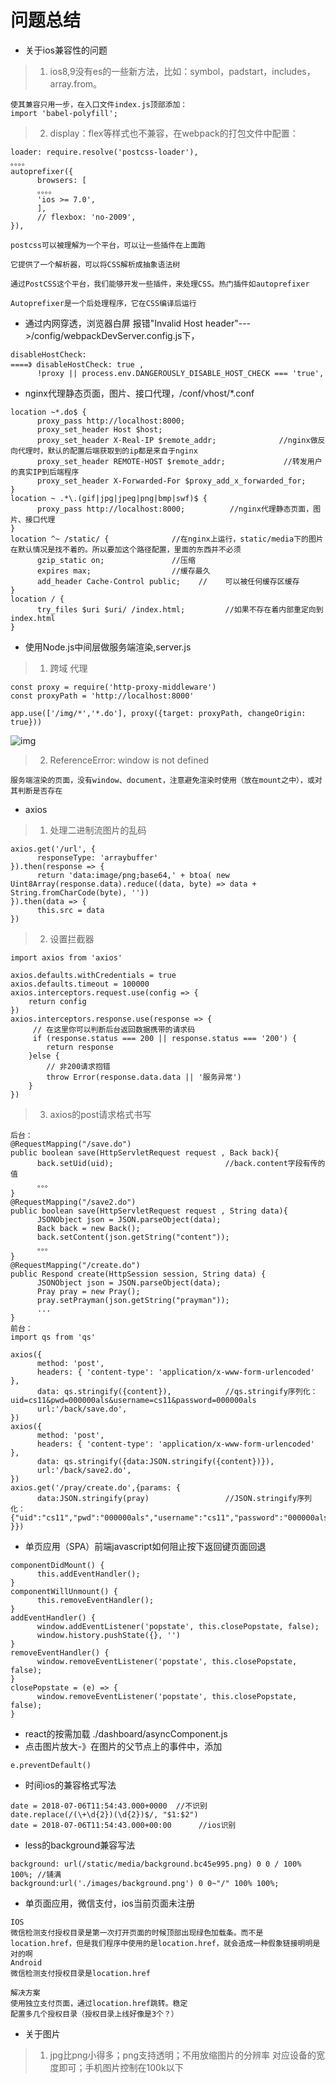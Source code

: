 # 问题总结
* 关于ios兼容性的问题
> 1. ios8,9没有es的一些新方法，比如：symbol，padstart，includes，array.from。
```
使其兼容只用一步，在入口文件index.js顶部添加：
import 'babel-polyfill';
```
> 2. display：flex等样式也不兼容，在webpack的打包文件中配置：
```
loader: require.resolve('postcss-loader'),
。。。。
autoprefixer({
      browsers: [
      。。。。
      'ios >= 7.0',
      ],
      // flexbox: 'no-2009',
}),

postcss可以被理解为一个平台，可以让一些插件在上面跑

它提供了一个解析器，可以将CSS解析成抽象语法树

通过PostCSS这个平台，我们能够开发一些插件，来处理CSS。热门插件如autoprefixer

Autoprefixer是一个后处理程序，它在CSS编译后运行

```

* 通过内网穿透，浏览器白屏 报错"Invalid Host header"--->/config/webpackDevServer.config.js下，
```
disableHostCheck:                                                         ====》 disableHostCheck: true ,
      !proxy || process.env.DANGEROUSLY_DISABLE_HOST_CHECK === 'true',  
```
* nginx代理静态页面，图片、接口代理，/conf/vhost/*.conf
```
location ~*.do$ {
      proxy_pass http://localhost:8000;
      proxy_set_header Host $host;                          
      proxy_set_header X-Real-IP $remote_addr;              //nginx做反向代理时，默认的配置后端获取到的ip都是来自于nginx
      proxy_set_header REMOTE-HOST $remote_addr;             //转发用户的真实IP到后端程序     
      proxy_set_header X-Forwarded-For $proxy_add_x_forwarded_for;
}
location ~ .*\.(gif|jpg|jpeg|png|bmp|swf)$ {
      proxy_pass http://localhost:8000;          //nginx代理静态页面，图片、接口代理
}
location ^~ /static/ {              //在nginx上运行，static/media下的图片在默认情况是找不着的。所以要加这个路径配置，里面的东西并不必须
      gzip_static on;               //压缩
      expires max;                  //缓存最久
      add_header Cache-Control public;    //    可以被任何缓存区缓存
}
location / {
      try_files $uri $uri/ /index.html;         //如果不存在着内部重定向到index.html
}
```
* 使用Node.js中间层做服务端渲染,server.js
> 1. 跨域 代理
```
const proxy = require('http-proxy-middleware')
const proxyPath = 'http://localhost:8000'

app.use(['/img/*','*.do'], proxy({target: proxyPath, changeOrigin: true}))
```
![img](https://upload-images.jianshu.io/upload_images/4145295-df8e7f9aa01f3448.png)
> 2. ReferenceError: window is not defined
```
服务端渲染的页面，没有window、document，注意避免渲染时使用（放在mount之中），或对其判断是否存在
```

* axios
> 1. 处理二进制流图片的乱码
```
axios.get('/url', {
      responseType: 'arraybuffer'
}).then(response => {
      return 'data:image/png;base64,' + btoa( new Uint8Array(response.data).reduce((data, byte) => data + String.fromCharCode(byte), ''))
}).then(data => {
      this.src = data
})
```
> 2. 设置拦截器
```
import axios from 'axios'

axios.defaults.withCredentials = true
axios.defaults.timeout = 100000
axios.interceptors.request.use(config => {
    return config
})
axios.interceptors.response.use(response => {
     // 在这里你可以判断后台返回数据携带的请求码
     if (response.status === 200 || response.status === '200') {
        return response
    }else {
        // 非200请求抱错
        throw Error(response.data.data || '服务异常')
    }
})
```
> 3. axios的post请求格式书写
```
后台：
@RequestMapping("/save.do")
public boolean save(HttpServletRequest request , Back back){
      back.setUid(uid);                         //back.content字段有传的值
      。。。
}
@RequestMapping("/save2.do")
public boolean save(HttpServletRequest request , String data){
      JSONObject json = JSON.parseObject(data);
      Back back = new Back();
      back.setContent(json.getString("content"));
      。。。
}
@RequestMapping("/create.do")
public Respond create(HttpSession session, String data) {
      JSONObject json = JSON.parseObject(data);
      Pray pray = new Pray();
      pray.setPrayman(json.getString("prayman"));
      ...
}
前台：
import qs from 'qs'

axios({
      method: 'post',
      headers: { 'content-type': 'application/x-www-form-urlencoded' },
      data: qs.stringify({content}),            //qs.stringify序列化：uid=cs11&pwd=000000als&username=cs11&password=000000als
      url:'/back/save.do',
})
axios({
      method: 'post',
      headers: { 'content-type': 'application/x-www-form-urlencoded' },
      data: qs.stringify({data:JSON.stringify({content})}),
      url:'/back/save2.do',
})
axios.get('/pray/create.do',{params: {
      data:JSON.stringify(pray)                 //JSON.stringify序列化：{"uid":"cs11","pwd":"000000als","username":"cs11","password":"000000als"}
}})
```
* 单页应用（SPA）前端javascript如何阻止按下返回键页面回退
```
componentDidMount() {
      this.addEventHandler();
}
componentWillUnmount() {
      this.removeEventHandler();
}
addEventHandler() {
      window.addEventListener('popstate', this.closePopstate, false);
      window.history.pushState({}, '')
}
removeEventHandler() {
      window.removeEventListener('popstate', this.closePopstate, false);
}
closePopstate = (e) => {
      window.removeEventListener('popstate', this.closePopstate, false);
}
```
* react的按需加载   ./dashboard/asyncComponent.js
* 点击图片放大-》在图片的父节点上的事件中，添加
```
e.preventDefault()
```
* 时间ios的兼容格式写法
```
date = 2018-07-06T11:54:43.000+0000  //不识别
date.replace(/(\+\d{2})(\d{2})$/, "$1:$2")
date = 2018-07-06T11:54:43.000+00:00      //ios识别
```
* less的background兼容写法
```
background: url(/static/media/background.bc45e995.png) 0 0 / 100% 100%; //铺满
background:url('./images/background.png') 0 0~"/" 100% 100%;
```
* 单页面应用，微信支付，ios当前页面未注册
```
IOS
微信检测支付授权目录是第一次打开页面的时候顶部出现绿色加载条。而不是location.href，但是我们程序中使用的是location.href，就会造成一种假象链接明明是对的啊
Android
微信检测支付授权目录是location.href

解决方案
使用独立支付页面，通过location.href跳转。稳定
配置多几个授权目录（授权目录上线好像是3个？）
```
* 关于图片
> 1. jpg比png小得多；png支持透明；不用放缩图片的分辨率 对应设备的宽度即可；手机图片控制在100k以下



